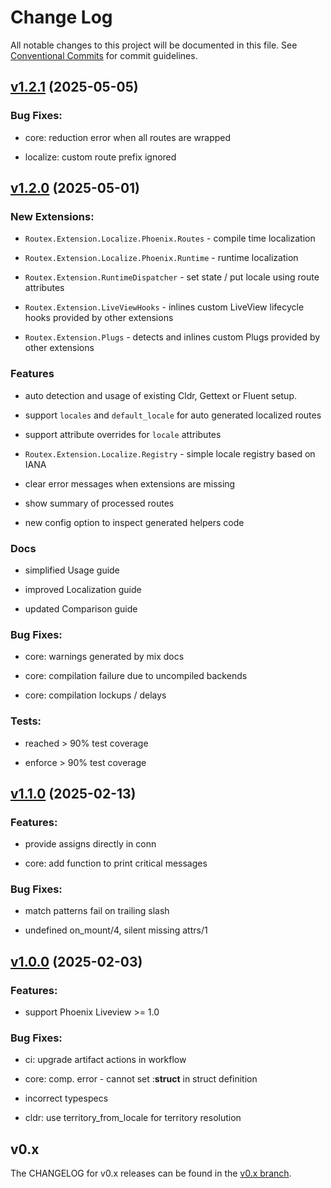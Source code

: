 # Change Log

All notable changes to this project will be documented in this file.
See [Conventional Commits](Https://conventionalcommits.org) for commit guidelines.

<!-- changelog -->

## [v1.2.1](https://github.com/BartOtten/routex/compare/v1.2.0...v1.2.1) (2025-05-05)




### Bug Fixes:

* core: reduction error when all routes are wrapped

* localize: custom route prefix ignored
## [v1.2.0](https://github.com/BartOtten/routex/compare/v1.1.0...v1.2.0) (2025-05-01)

### New Extensions:

* `Routex.Extension.Localize.Phoenix.Routes` - compile time localization

* `Routex.Extension.Localize.Phoenix.Runtime` - runtime localization

* `Routex.Extension.RuntimeDispatcher` - set state / put locale using route attributes

* `Routex.Extension.LiveViewHooks` - inlines custom LiveView lifecycle hooks provided by other extensions

* `Routex.Extension.Plugs` - detects and inlines custom Plugs provided by other extensions

### Features

* auto detection and usage of existing Cldr, Gettext or Fluent setup.

* support `locales` and `default_locale` for auto generated localized routes

* support attribute overrides for `locale` attributes

* `Routex.Extension.Localize.Registry` - simple locale registry based on IANA

* clear error messages when extensions are missing

* show summary of processed routes

* new config option to inspect generated helpers code


### Docs

* simplified Usage guide

* improved Localization guide

* updated Comparison guide


### Bug Fixes:

* core: warnings generated by mix docs

* core: compilation failure due to uncompiled backends

* core: compilation lockups / delays


### Tests:

* reached > 90% test coverage

* enforce > 90% test coverage



## [v1.1.0](https://github.com/BartOtten/routex/compare/v1.0.0...v1.1.0) (2025-02-13)


### Features:

* provide assigns directly in conn

* core: add function to print critical messages

### Bug Fixes:

* match patterns fail on trailing slash

* undefined on_mount/4, silent missing attrs/1




## [v1.0.0](https://github.com/BartOtten/routex/compare/v0.3.0-alpha.4...v1.0.0) (2025-02-03)


### Features:

* support Phoenix Liveview >= 1.0

### Bug Fixes:

* ci: upgrade artifact actions in workflow

* core: comp. error - cannot set :__struct__ in struct definition

* incorrect typespecs

* cldr: use territory_from_locale for territory resolution


## v0.x

The CHANGELOG for v0.x releases can be found in the [v0.x branch](https://github.com/BartOtten/routex/blob/v0.x/CHANGELOG.md).
